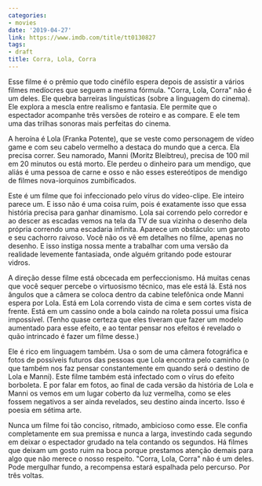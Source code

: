 ```yaml
---
categories:
- movies
date: '2019-04-27'
link: https://www.imdb.com/title/tt0130827
tags:
- draft
title: Corra, Lola, Corra
---
```


Esse filme é o prêmio que todo cinéfilo espera depois de assistir a vários filmes medíocres que seguem a mesma fórmula. "Corra, Lola, Corra" não é um deles. Ele quebra barreiras linguísticas (sobre a linguagem do cinema). Ele explora a mescla entre realismo e fantasia. Ele permite que o espectador acompanhe três versões de roteiro e as compare. E ele tem uma das trilhas sonoras mais perfeitas do cinema.

A heroína é Lola (Franka Potente), que se veste como personagem de vídeo game e com seu cabelo vermelho a destaca do mundo que a cerca. Ela precisa correr. Seu namorado, Manni (Moritz Bleibtreu), precisa de 100 mil em 20 minutos ou está morto. Ele perdeu o dinheiro para um mendigo, que aliás é uma pessoa de carne e osso e não esses estereótipos de mendigo de filmes nova-iorquinos zumbificados.

Este é um filme que foi infeccionado pelo vírus do vídeo-clipe. Ele inteiro parece um. E isso não é uma coisa ruim, pois é exatamente isso que essa história precisa para ganhar dinamismo. Lola sai correndo pelo corredor e ao descer as escadas vemos na tela da TV de sua vizinha o desenho dela própria correndo uma escadaria infinita. Aparece um obstáculo: um garoto e seu cachorro raivoso. Você não os vê em detalhes no filme, apenas no desenho. E isso instiga nossa mente a trabalhar com uma versão da realidade levemente fantasiada, onde alguém gritando pode estourar vidros.

A direção desse filme está obcecada em perfeccionismo. Há muitas cenas que você sequer percebe o virtuosismo técnico, mas ele está lá. Está nos ângulos que a câmera se coloca dentro da cabine telefônica onde Manni espera por Lola. Está em Lola correndo vista de cima e sem cortes vista de frente. Está em um cassino onde a bola caindo na roleta possui uma física impossível. (Tenho quase certeza que eles tiveram que fazer um modelo aumentado para esse efeito, e ao tentar pensar nos efeitos é revelado o quão intrincado é fazer um filme desse.)

Ele é rico em linguagem também. Usa o som de uma câmera fotográfica e fotos de possíveis futuros das pessoas que Lola encontra pelo caminho (o que também nos faz pensar constantemente em quando será o destino de Lola e Manni). Este filme também está infectado com o vírus do efeito borboleta. E por falar em fotos, ao final de cada versão da história de Lola e Manni os vemos em um lugar coberto da luz vermelha, como se eles fossem negativos a ser ainda revelados, seu destino ainda incerto. Isso é poesia em sétima arte.

Nunca um filme foi tão conciso, ritmado, ambicioso como esse. Ele confia completamente em sua premissa e nunca a larga, investindo cada segundo em deixar o espectador grudado na tela contando os segundos. Há filmes que deixam um gosto ruim na boca porque prestamos atenção demais para algo que não merece o nosso respeito. "Corra, Lola, Corra" não é um deles. Pode mergulhar fundo, a recompensa estará espalhada pelo percurso. Por três voltas.